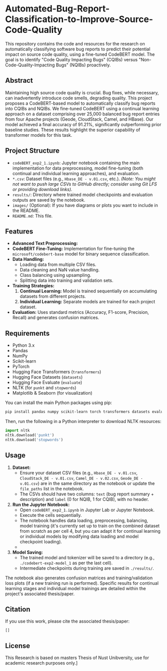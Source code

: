 # Automated-Bug-Report-Classification-to-Improve-Source-Code-Quality

This repository contains the code and resources for the research on automatically classifying software bug reports to predict their potential impact on source code quality, using a fine-tuned CodeBERT model. The goal is to identify "Code Quality Impacting Bugs" (CQIBs) versus "Non-Code-Quality-Impacting Bugs" (NQIBs) proactively.

## Abstract

Maintaining high source code quality is crucial. Bug fixes, while necessary, can inadvertently introduce code smells, degrading quality. This project proposes a CodeBERT-based model to automatically classify bug reports into CQIBs and NQIBs. We fine-tuned CodeBERT using a continual learning approach on a dataset comprising over 25,000 balanced bug report entries from four Apache projects (Geode, CloudStack, Camel, and HBase). Our model achieved a final accuracy of 91.21%, significantly outperforming prior baseline studies. These results highlight the superior capability of transformer models for this task.

## Project Structure

-   `codeBERT_exp2_1.ipynb`: Jupyter notebook containing the main implementation for data preprocessing, model fine-tuning (both continual and individual learning approaches), and evaluation.
-   `*.csv`: Dataset files (e.g., `Hbase_DE - v.01.csv`, etc.). *(Note: You might not want to push large CSVs to GitHub directly; consider using Git LFS or providing download links).*
-   `results/`: Directory where trained model checkpoints and evaluation outputs are saved by the notebook.
-   `images/` (Optional): If you have diagrams or plots you want to include in the README.
-   `README.md`: This file.

## Features

-   **Advanced Text Preprocessing:**
-   **CodeBERT Fine-Tuning:** Implementation for fine-tuning the `microsoft/codebert-base` model for binary sequence classification.
-   **Data Handling:**
    *   Loading data from multiple CSV files.
    *   Data cleaning and NaN value handling.
    *   Class balancing using upsampling.
    *   Splitting data into training and validation sets.
-   **Training Strategies:**
    1.  **Continual Learning:** Model is trained sequentially on accumulating datasets from different projects.
    2.  **Individual Learning:** Separate models are trained for each project dataset.
-   **Evaluation:** Uses standard metrics (Accuracy, F1-score, Precision, Recall) and generates confusion matrices.

## Requirements

-   Python 3.x
-   Pandas
-   NumPy
-   Scikit-learn
-   PyTorch
-   Hugging Face Transformers (`transformers`)
-   Hugging Face Datasets (`datasets`)
-   Hugging Face Evaluate (`evaluate`)
-   NLTK (for `punkt` and `stopwords`)
-   Matplotlib & Seaborn (for visualization)

You can install the main Python packages using pip:
```bash
pip install pandas numpy scikit-learn torch transformers datasets evaluate nltk matplotlib seaborn jupyter
```
Then, run the following in a Python interpreter to download NLTK resources:
```python
import nltk
nltk.download('punkt')
nltk.download('stopwords')
```

## Usage

1.  **Dataset:**
    *   Ensure your dataset CSV files (e.g., `Hbase_DE - v.01.csv`, `CloudStack_DE - v.01.csv`, `Camel_DE - v.02.csv`, `Geode_DE - v.01.csv`) are in the same directory as the notebook or update the `file_paths` list in the notebook.
    *   The CSVs should have two columns: `text` (bug report summary + description) and `label` (0 for NQIB, 1 for CQIB), with no header.
2.  **Run the Jupyter Notebook:**
    *   Open `codeBERT_exp2_1.ipynb` in Jupyter Lab or Jupyter Notebook.
    *   Execute the cells sequentially.
    *   The notebook handles data loading, preprocessing, balancing, model training (it's currently set up to train on the combined dataset from scratch as per cell 4, but you can adapt it for continual learning or individual models by modifying data loading and model checkpoint loading).
    *   
3.  **Model Saving:**
    *   The trained model and tokenizer will be saved to a directory (e.g., `./codebert-exp2-model_1` as per the last cell).
    *   Intermediate checkpoints during training are saved in `./results/`.

The notebook also generates confusion matrices and training/validation loss plots (if a new training run is performed). Specific results for continual learning stages and individual model trainings are detailed within the project's associated thesis/paper.

## Citation

If you use this work, please cite the associated thesis/paper:
```
[]
```

## License

This Research is based on masters Thesis of Nust Unibversity, use for academic research purposes only.]
```
